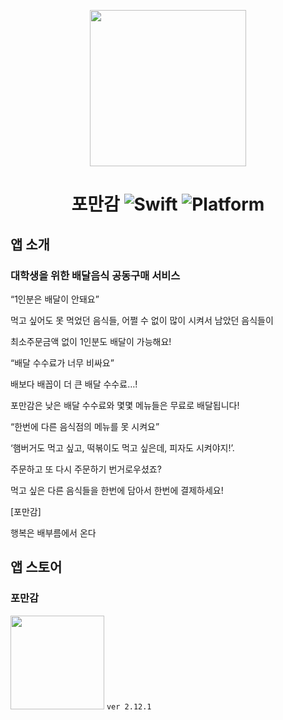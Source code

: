 <p align="center" >
<a href="https://apps.apple.com/us/app/%ED%8F%AC%EB%A7%8C%EA%B0%90/id1486288130" align="center"> <img src="https://user-images.githubusercontent.com/9532432/73726427-e01c0d00-4772-11ea-8ce1-7d290aede2ca.png" width="250" height="250" align="center"/></a>
</p>

<h1 align="center">
  포만감  <img alt="Swift" src="https://img.shields.io/badge/swift-5-orange.svg"> <img alt="Platform" src="https://img.shields.io/badge/platform-ios-lightgrey.svg"> 
</h1>



## 앱 소개

### 대학생을 위한 배달음식 공동구매 서비스

“1인분은 배달이 안돼요”

먹고 싶어도 못 먹었던 음식들, 어쩔 수 없이 많이 시켜서 남았던 음식들이

최소주문금액 없이 1인분도 배달이 가능해요!



“배달 수수료가 너무 비싸요”

배보다 배꼽이 더 큰 배달 수수료…!

포만감은 낮은 배달 수수료와 몇몇 메뉴들은 무료로 배달됩니다!



“한번에 다른 음식점의 메뉴를 못 시켜요”

‘햄버거도 먹고 싶고, 떡볶이도 먹고 싶은데, 피자도 시켜야지!’.

주문하고 또 다시 주문하기 번거로우셨죠?

먹고 싶은 다른 음식들을 한번에 담아서 한번에 결제하세요!



[포만감]

행복은 배부름에서 온다



## 앱 스토어

### 포만감

<a href="https://itunes.apple.com/us/app/songol/id1436932614#?platform=iphone"> <img src="https://user-images.githubusercontent.com/9532432/73726427-e01c0d00-4772-11ea-8ce1-7d290aede2ca.png" width="150" height="150"></a> ```ver 2.12.1```

